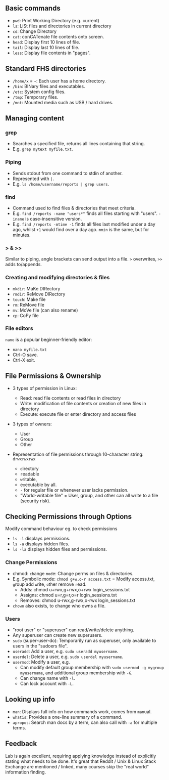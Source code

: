 ## Basic commands

- `pwd`: Print Working Directory (e.g. current)
- `ls`: LiSt files and directories in current directory
- `cd`: Change Directory
- `cat`: conCATenate file contents onto screen.
- `head`: Display first 10 lines of file.
- `tail`: Display last 10 lines of file.
- `less`: Display file contents in "pages".

## Standard FHS directories

- `/home/x` = `~`: Each user has a home directory.
- `/bin`: BINary files and executables.
- `/etc`: System config files.
- `/tmp`: Temporary files.
- `/mnt`: Mounted media such as USB / hard drives.

## Managing content

### grep

- Searches a specified file, returns all lines containing that string.
- E.g. `grep mytext myfile.txt`.

### Piping

- Sends stdout from one command to stdin of another.
- Represented with `|`.
- E.g. `ls /home/username/reports | grep users`.

### find

- Command used to find files & directories that meet criteria.
- E.g. `find /reports -name "users*"` finds all files starting with "users". `-iname` is case-insensitive version.
- E.g. `find /reports -mtime -1` finds all files last modified under a day ago, whilst `+1` would find over a day ago. `mmin` is the same, but for minutes.

### > & >>

Similar to piping, angle brackets can send output into a file. `>` overwrites, `>>` adds to/appends.

### Creating and modifying directories & files

- `mkdir`: MaKe DIRectory
- `rmdir`: ReMove DIRectory
- `touch`: Make file
- `rm`: ReMove file
- `mv`: MoVe file (can also rename)
- `cp`: CoPy file

### File editors

`nano` is a popular beginner-friendly editor:

- `nano myfile.txt`
- Ctrl-O save.
- Ctrl-X exit.

## File Permissions & Ownership

- 3 types of permission in Linux:
  - Read: read file contents or read files in directory 
  - Write: modification of file contents or creation of new files in directory
  - Execute: execute file or enter directory and access files
    
- 3 types of owners:
  - User
  - Group
  - Other
  
- Representation of file permissions through 10-character string: `drwxrwxrwx`
  - `d`irectory
  - `r`eadable
  - `w`ritable,
  - e`x`ecutable by all.
  - `-` for regular file or whenever user lacks permission.
  - "World-writable file" = User, group, and other can all write to a file (security risk).

## Checking Permissions through Options

Modify command behaviour eg. to check permissions
- `ls -l` displays permissions.
- `ls -a` displays hidden files.
- `ls -la` displays hidden files and permissions.
  
### Change Permissions

- chmod: `ch`ange `mod`e: Change perms on files & directories.
- E.g. Symbolic mode: `chmod g+w,o-r access.txt` = Modify access.txt, `g`roup add `w`rite, `o`ther remove `r`ead.
  - Adds: chmod u+rwx,g+rwx,o+rwx login_sessions.txt
  - Assigns: chmod u=r,g=r,o=r login_sessions.txt
  - Removes: chmod u-rwx,g-rwx,o-rwx login_sessions.txt
- `chown` also exists, to change who owns a file.

### Users

- "root user" or "superuser" can read/write/delete anything.
- Any superuser can create new superusers.
- `sudo` (super-user-do): Temporarily run as superuser, only available to users in the "sudoers file".
- `useradd`: Add a user, e.g. `sudo useradd myusername`.
- `userdel`: Delete a user, e.g. `sudo userdel myusername`.
- `usermod`: Modify a user, e.g.
  - Can modify default group membership with `sudo usermod -g mygroup myusername`, and additional group membership with `-G`.
  - Can change name with `-l`.
  - Can lock account with `-L`.



## Looking up info

- `man`: Displays full info on how commands work, comes from `man`ual.
- `whatis`: Provides a one-line summary of a command.
- `apropos`: Search man docs by a term, can also call with `-a` for multiple terms.

## Feedback

Lab is again excellent, requiring applying knowledge instead of explicitly stating what needs to be done. It's great that Reddit / Unix & Linux Stack Exchange are mentioned / linked, many courses skip the "real world" information finding.

